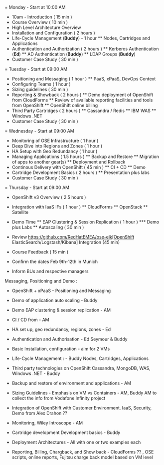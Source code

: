 = Monday - Start at 10:00 AM

* 10am - Introduction ( 15 min )
* Course Overview ( 10 min )
* High Level Architecture Overview
* Installation and Configuration ( 2 hours )
* Life-Cycle Management (**Buddy**) - 1 hour
** Nodes, Cartridges and Applications
* Authentication and Authorization ( 2 hours )
** Kerberos Authentication (**Ed**)
** AD Authentication (**Buddy**)
** LDAP Groups (**Buddy**)
* Customer Case Study ( 30 min )

= Tuesday - Start at 09:00 AM

* Positioning and Messaging ( 1 hour )
** PaaS, xPaaS, DevOps Context
* Configuring Teams ( 1 hour )
* Sizing guidelines ( 30 min )
* Reporting & Showback ( 2 hours )
** Demo deployment of OpenShift from CloudForms
** Review of available reporting facilities and tools from OpenShift
** OpenShift online billing
* Third Party Cartridges ( 2 hours )
** Cassandra / Redis
** IBM WAS
** Windows .NET
* Customer Case Study ( 30 min )

= Wednesday - Start at 09:00 AM

* Monitoring of OSE Infrastructure ( 1 hour )
* Deep Dive into Regions and Zones ( 1 hour )
* HA Setup with Geo Redundancy ( 1 hour )
* Managing Applications ( 1.5 hours )
** Backup and Restore
** Migration of apps to another gear(s)
** Deployment and Rollback
* Continous Delivery with OpenShift ( 45 min )
** CI + CD
** Demo
* Cartridge Development Basics ( 2 hours )
** Presentation plus labs
* Customer Case Study ( 30 min )

= Thursday - Start at 09:00 AM

* OpenShift v3 Overview ( 2.5 hours )
* Integration with IaaS IFs ( 1 hour )
** CloudForms
** OpenStack
** Satellite
* Demo Time
** EAP Clustering &amp; Session Replication ( 1 hour )
*** Demo plus Labs
** Autoscaling ( 30 min )
* Review https://github.com/RedHatEMEA/ose-elk[OpenShift ElasticSearch/Logstash/Kibana] Integration (45 min)
* Course Feedback ( 15 min )


* Confirm the dates Feb 9th-12th in Munich
* Inform BUs and respective managers

Messaging, Positioning and Demo :
* OpenShift + xPaaS - Positioning and Messaging
* Demo of application auto scaling -  Buddy
* Demo EAP clustering & session replication - AM

* CI / CD from - AM

* HA set up, geo redundancy, regions, zones - Ed

* Authentication and Authorisation - Ed Seymour & Buddy

* Basic Installation, configuration - aim for 2 VMs

* Life-Cycle Management : - Buddy
Nodes, Cartridges, Applications  

* Third party technologies on OpenShift
Cassandra, MongoDB, WAS, Windows .NET - Buddy

* Backup and restore of environment and applications - AM

* Sizing Guidelines - Emphasis on VM vs Containers - AM, Buddy
AM to collect the info from Vodafone Infinity project

* Integration of OpenShift with Customer Environment.
IaaS, Security, Demo from Alex Drahon ??

* Monitoring, Wiley Introscope - AM

* Cartridge development Development basics - Buddy

* Deployment Architectures - All with one or two examples each

* Reporting, Billing, Chargback, and Show back - CloudForms ?? , OSE scripts, online reports, Fujitsu charge back model based on VM level
